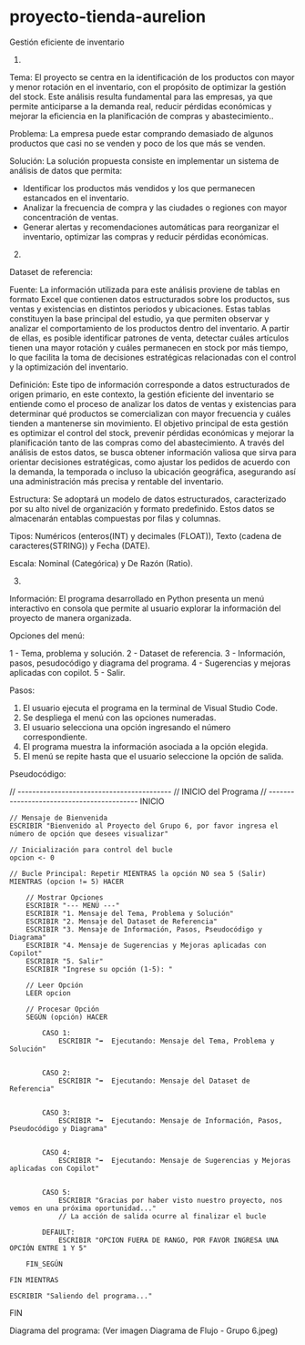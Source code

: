 # proyecto-tienda-aurelion
Gestión eficiente de inventario 

1.
Tema:
El proyecto se centra en la identificación de los productos con mayor y menor rotación en el inventario, con el propósito de optimizar la gestión del stock. Este análisis resulta fundamental para las empresas, ya que permite anticiparse a la demanda real, reducir pérdidas económicas y mejorar la eficiencia en la planificación de compras y abastecimiento..

Problema:
La empresa puede estar comprando demasiado de algunos productos que casi no se venden y poco de los que más se venden.

Solución:
La solución propuesta consiste en implementar un sistema de análisis de datos que permita:
- Identificar los productos más vendidos y los que permanecen estancados en el inventario.  
- Analizar la frecuencia de compra y las ciudades o regiones con mayor concentración de ventas.  
- Generar alertas y recomendaciones automáticas para reorganizar el inventario, optimizar las compras y reducir pérdidas económicas.

2.
Dataset de referencia:

Fuente: La información utilizada para este análisis proviene de tablas en formato Excel que contienen datos estructurados sobre los productos, sus ventas y existencias en distintos periodos y ubicaciones. Estas tablas constituyen la base principal del estudio, ya que permiten observar y analizar el comportamiento de los productos dentro del inventario. A partir de ellas, es posible identificar patrones de venta, detectar cuáles artículos tienen una mayor rotación y cuáles permanecen en stock por más tiempo, lo que facilita la toma de decisiones estratégicas relacionadas con el control y la optimización del inventario.

Definición: Este tipo de información corresponde a datos estructurados de origen primario, en este contexto, la gestión eficiente del inventario se entiende como el proceso de analizar los datos de ventas y existencias para determinar qué productos se comercializan con mayor frecuencia y cuáles tienden a mantenerse sin movimiento. El objetivo principal de esta gestión es optimizar el control del stock, prevenir pérdidas económicas y mejorar la planificación tanto de las compras como del abastecimiento. A través del análisis de estos datos, se busca obtener información valiosa que sirva para orientar decisiones estratégicas, como ajustar los pedidos de acuerdo con la demanda, la temporada o incluso la ubicación geográfica, asegurando así una administración más precisa y rentable del inventario.

Estructura: Se adoptará un modelo de datos estructurados, caracterizado por su alto nivel de organización y formato predefinido. Estos datos se almacenarán entablas compuestas por filas y columnas.
   
Tipos: Numéricos (enteros(INT) y decimales (FLOAT)), Texto (cadena de caracteres(STRING)) y Fecha (DATE).
   
Escala: Nominal (Categórica) y De Razón (Ratio).

3. 
Información: El programa desarrollado en Python presenta un menú interactivo en consola que permite al usuario explorar la información del proyecto de manera organizada.

Opciones del menú:

1 - Tema, problema y solución.
2 - Dataset de referencia.
3 - Información, pasos, pesudocódigo y diagrama del programa.
4 - Sugerencias y mejoras aplicadas con copilot.
5 - Salir.

Pasos: 
1. El usuario ejecuta el programa en la terminal de Visual Studio Code.  
2. Se despliega el menú con las opciones numeradas.  
3. El usuario selecciona una opción ingresando el número correspondiente.  
4. El programa muestra la información asociada a la opción elegida.  
5. El menú se repite hasta que el usuario seleccione la opción de salida.

Pseudocódigo:

// ------------------------------------------
// INICIO del Programa
// ------------------------------------------
INICIO

    // Mensaje de Bienvenida
    ESCRIBIR "Bienvenido al Proyecto del Grupo 6, por favor ingresa el número de opción que desees visualizar"
    
    // Inicialización para control del bucle
    opcion <- 0 
    
    // Bucle Principal: Repetir MIENTRAS la opción NO sea 5 (Salir)
    MIENTRAS (opcion != 5) HACER 
        
        // Mostrar Opciones
        ESCRIBIR "--- MENÚ ---"
        ESCRIBIR "1. Mensaje del Tema, Problema y Solución"
        ESCRIBIR "2. Mensaje del Dataset de Referencia"
        ESCRIBIR "3. Mensaje de Información, Pasos, Pseudocódigo y Diagrama"
        ESCRIBIR "4. Mensaje de Sugerencias y Mejoras aplicadas con Copilot"
        ESCRIBIR "5. Salir"
        ESCRIBIR "Ingrese su opción (1-5): "
        
        // Leer Opción
        LEER opcion 
        
        // Procesar Opción
        SEGÚN (opción) HACER
            
            CASO 1:
                ESCRIBIR "➡ ️ Ejecutando: Mensaje del Tema, Problema y Solución"
                
                
            CASO 2:
                ESCRIBIR "➡ ️ Ejecutando: Mensaje del Dataset de Referencia"
                
                
            CASO 3:
                ESCRIBIR "➡ ️ Ejecutando: Mensaje de Información, Pasos, Pseudocódigo y Diagrama"
                
                
            CASO 4:
                ESCRIBIR "➡ ️ Ejecutando: Mensaje de Sugerencias y Mejoras aplicadas con Copilot"
                
                
            CASO 5:
                ESCRIBIR "Gracias por haber visto nuestro proyecto, nos vemos en una próxima oportunidad..."
                // La acción de salida ocurre al finalizar el bucle
                
            DEFAULT:
                ESCRIBIR "OPCION FUERA DE RANGO, POR FAVOR INGRESA UNA OPCIÓN ENTRE 1 Y 5"
                
        FIN_SEGÚN
        
    FIN MIENTRAS
    
    ESCRIBIR "Saliendo del programa..."

FIN


Diagrama del programa: (Ver imagen Diagrama de Flujo - Grupo 6.jpeg)
